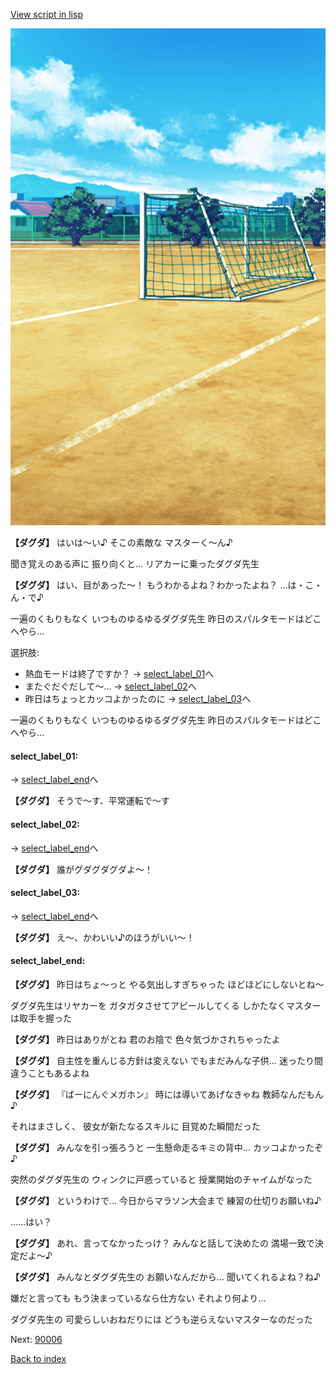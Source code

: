[View script in lisp](../scripts/20065204.txt)

![Schoolyard_daytime.png](../images/backgrounds/Schoolyard_daytime.png)

**【ダグダ】**
はいは～い♪
そこの素敵な
マスターく～ん♪

聞き覚えのある声に
振り向くと…
リアカーに乗ったダグダ先生

**【ダグダ】**
はい、目があった～！
もうわかるよね？わかったよね？
…は・こ・ん・で♪

一遍のくもりもなく
いつものゆるゆるダグダ先生
昨日のスパルタモードはどこへやら…

選択肢:
- 熱血モードは終了ですか？ → [select_label_01](#select_label_01)へ
- またぐだぐだして～… → [select_label_02](#select_label_02)へ
- 昨日はちょっとカッコよかったのに → [select_label_03](#select_label_03)へ

一遍のくもりもなく
いつものゆるゆるダグダ先生
昨日のスパルタモードはどこへやら…

#### select_label_01:
 → [select_label_end](#select_label_end)へ

**【ダグダ】**
そうで～す、平常運転で～す

#### select_label_02:
 → [select_label_end](#select_label_end)へ

**【ダグダ】**
誰がグダグダグダよ～！

#### select_label_03:
 → [select_label_end](#select_label_end)へ

**【ダグダ】**
え～、かわいい♪のほうがいい～！

#### select_label_end:

**【ダグダ】**
昨日はちょ～っと
やる気出しすぎちゃった
ほどほどにしないとね～

ダグダ先生はリヤカーを
ガタガタさせてアピールしてくる
しかたなくマスターは取手を握った

**【ダグダ】**
昨日はありがとね
君のお陰で
色々気づかされちゃったよ

**【ダグダ】**
自主性を重んじる方針は変えない
でもまだみんな子供…
迷ったり間違うこともあるよね

**【ダグダ】**
『ばーにんぐメガホン』
時には導いてあげなきゃね
教師なんだもん♪

それはまさしく、
彼女が新たなるスキルに
目覚めた瞬間だった

**【ダグダ】**
みんなを引っ張ろうと
一生懸命走るキミの背中…
カッコよかったぞ♪

突然のダグダ先生の
ウィンクに戸惑っていると
授業開始のチャイムがなった

**【ダグダ】**
というわけで…
今日からマラソン大会まで
練習の仕切りお願いね♪

……はい？

**【ダグダ】**
あれ、言ってなかったっけ？
みんなと話して決めたの
満場一致で決定だよ～♪

**【ダグダ】**
みんなとダグダ先生の
お願いなんだから…
聞いてくれるよね？ね♪

嫌だと言っても
もう決まっているなら仕方ない
それより何より…

ダグダ先生の
可愛らしいおねだりには
どうも逆らえないマスターなのだった


Next: [90006](90006.md)

[Back to index](index.md)
